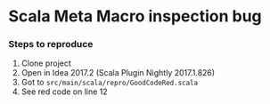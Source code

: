 # Scala Meta Macro inspection bug

### Steps to reproduce
1. Clone project
2. Open in Idea 2017.2 (Scala Plugin Nightly 2017.1.826)
3. Got to `src/main/scala/repro/GoodCodeRed.scala`
4. See red code on line 12
